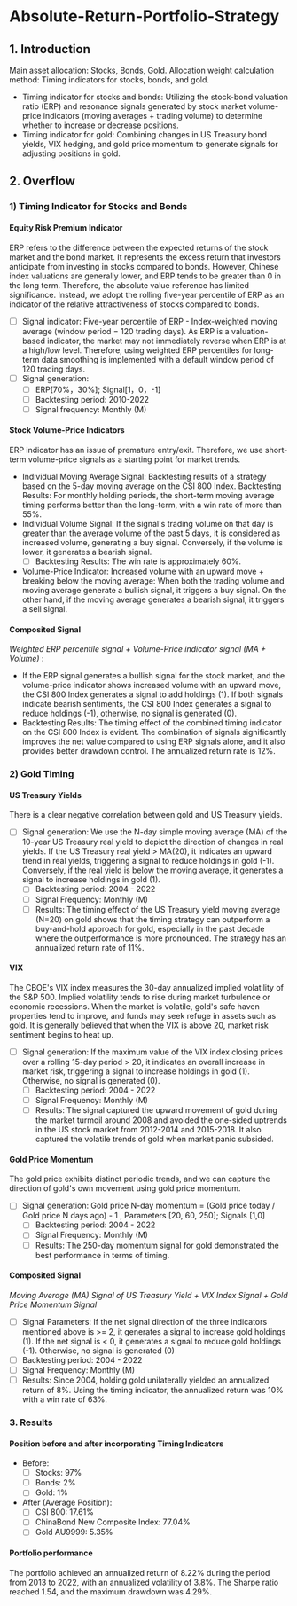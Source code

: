 # Absolute-Return-Portfolio-Strategy

## 1. Introduction
  Main asset allocation: Stocks, Bonds, Gold.
  Allocation weight calculation method: Timing indicators for stocks, bonds, and gold.

  - Timing indicator for stocks and bonds: Utilizing the stock-bond valuation ratio (ERP) and resonance signals generated by stock market volume-price indicators (moving averages + trading volume) to determine whether to increase or decrease positions.
  - Timing indicator for gold: Combining changes in US Treasury bond yields, VIX hedging, and gold price momentum to generate signals for adjusting positions in gold.

## 2. Overflow
### 1) Timing Indicator for Stocks and Bonds
#### Equity Risk Premium Indicator
  ERP refers to the difference between the expected returns of the stock market and the bond market. It represents the excess return that investors anticipate from investing in stocks compared to bonds. However, Chinese index valuations are generally lower, and ERP tends to be greater than 0 in the long term. Therefore, the absolute value reference has limited significance. Instead, we adopt the rolling five-year percentile of ERP as an indicator of the relative attractiveness of stocks compared to bonds.
  - [ ] Signal indicator: Five-year percentile of ERP - Index-weighted moving average (window period = 120 trading days). As ERP is a valuation-based indicator, the market may not immediately reverse when ERP is at a high/low level. Therefore, using weighted ERP percentiles for long-term data smoothing is implemented with a default window period of 120 trading days.
  - [ ] Signal generation:
    - [ ] ERP[70%，30%]; Signal[1，0，-1]
    - [ ] Backtesting period: 2010-2022
    - [ ] Signal frequency: Monthly (M)
#### Stock Volume-Price Indicators
  ERP indicator has an issue of premature entry/exit. Therefore, we use short-term volume-price signals as a starting point for market trends. 
  - Individual Moving Average Signal: Backtesting results of a strategy based on the 5-day moving average on the CSI 800 Index.
Backtesting Results: For monthly holding periods, the short-term moving average timing performs better than the long-term, with a win rate of more than 55%.
  - Individual Volume Signal: If the signal's trading volume on that day is greater than the average volume of the past 5 days, it is considered as increased volume, generating a buy signal. Conversely, if the volume is lower, it generates a bearish signal.
    - [ ] Backtesting Results: The win rate is approximately 60%.
  - Volume-Price Indicator: Increased volume with an upward move + breaking below the moving average: When both the trading volume and moving average generate a bullish signal, it triggers a buy signal. On the other hand, if the moving average generates a bearish signal, it triggers a sell signal.
#### Composited Signal
  *Weighted ERP percentile signal + Volume-Price indicator signal (MA + Volume)* : 
  - If the ERP signal generates a bullish signal for the stock market, and the volume-price indicator shows increased volume with an upward move, the CSI 800 Index generates a signal to add holdings (1). If both signals indicate bearish sentiments, the CSI 800 Index generates a signal to reduce holdings (-1), otherwise, no signal is generated (0).
  - Backtesting Results: The timing effect of the combined timing indicator on the CSI 800 Index is evident. The combination of signals significantly improves the net value compared to using ERP signals alone, and it also provides better drawdown control. The annualized return rate is 12%.

### 2) Gold Timing
#### US Treasury Yields
  There is a clear negative correlation between gold and US Treasury yields.
  - [ ] Signal generation: We use the N-day simple moving average (MA) of the 10-year US Treasury real yield to depict the direction of changes in real yields. If the US Treasury real yield > MA(20), it indicates an upward trend in real yields, triggering a signal to reduce holdings in gold (-1). Conversely, if the real yield is below the moving average, it generates a signal to increase holdings in gold (1).
    - [ ] Backtesting period: 2004 - 2022
    - [ ] Signal Frequency: Monthly (M)
    - [ ] Results: The timing effect of the US Treasury yield moving average (N=20) on gold shows that the timing strategy can outperform a buy-and-hold approach for gold, especially in the past decade where the outperformance is more pronounced. The strategy has an annualized return rate of 11%.

#### VIX
  The CBOE's VIX index measures the 30-day annualized implied volatility of the S&P 500. Implied volatility tends to rise during market turbulence or economic recessions. When the market is volatile, gold's safe haven properties tend to improve, and funds may seek refuge in assets such as gold. It is generally believed that when the VIX is above 20, market risk sentiment begins to heat up.
  - [ ] Signal generation: If the maximum value of the VIX index closing prices over a rolling 15-day period > 20, it indicates an overall increase in market risk, triggering a signal to increase holdings in gold (1). Otherwise, no signal is generated (0).
    - [ ] Backtesting period: 2004 - 2022
    - [ ] Signal Frequency: Monthly (M)
    - [ ] Results: The signal captured the upward movement of gold during the market turmoil around 2008 and avoided the one-sided uptrends in the US stock market from 2012-2014 and 2015-2018. It also captured the volatile trends of gold when market panic subsided.

#### Gold Price Momentum
  The gold price exhibits distinct periodic trends, and we can capture the direction of gold's own movement using gold price momentum.
  - [ ] Signal generation: Gold price N-day momentum = (Gold price today / Gold price N days ago) - 1 , Parameters [20, 60, 250]; Signals [1,0]
    - [ ] Backtesting period: 2004 - 2022
    - [ ] Signal Frequency: Monthly (M)
    - [ ] Results:  The 250-day momentum signal for gold demonstrated the best performance in terms of timing.

#### Composited Signal
  *Moving Average (MA) Signal of US Treasury Yield + VIX Index Signal + Gold Price Momentum Signal* 
  - [ ] Signal Parameters: If the net signal direction of the three indicators mentioned above is >= 2, it generates a signal to increase gold holdings (1). If the net signal is < 0, it generates a signal to reduce gold holdings (-1). Otherwise, no signal is generated (0)
  - [ ] Backtesting period: 2004 - 2022
  - [ ] Signal Frequency: Monthly (M)
  - [ ] Results:  Since 2004, holding gold unilaterally yielded an annualized return of 8%. Using the timing indicator, the annualized return was 10% with a win rate of 63%.

### 3. Results
#### Position before and after incorporating Timing Indicators
  - Before:
    - [ ] Stocks: 97%
    - [ ] Bonds: 2%
    - [ ] Gold: 1%
  - After (Average Position):
    - [ ] CSI 800: 17.61%
    - [ ] ChinaBond New Composite Index: 77.04%
    - [ ] Gold AU9999: 5.35%

#### Portfolio performance
The portfolio achieved an annualized return of 8.22% during the period from 2013 to 2022, with an annualized volatility of 3.8%. The Sharpe ratio reached 1.54, and the maximum drawdown was 4.29%.









